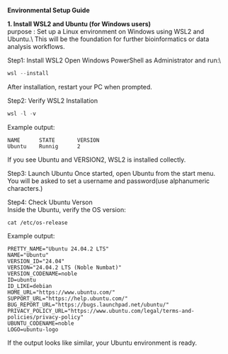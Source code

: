 **Environmental Setup Guide**

**1. Install WSL2 and Ubuntu (for Windows users)**\
purpose : Set up a Linux environment on Windows using WSL2 and Ubuntu.\ 
          This will be the foundation for further bioinformatics or data analysis workflows.

Step1: Install WSL2
Open Windows PowerShell as Administrator and run:\
```PowerShell
wsl --install
```
After installation, restart your PC when prompted.

Step2: Verify WSL2 Installation
```PowerShell  
wsl -l -v  
```
Example output:
```
NAME      STATE       VERSION
Ubuntu    Runnig      2
```
If you see Ubuntu and VERSION2, WSL2 is installed collectly.

Step3: Launch Ubuntu
Once started, open Ubuntu from the start menu.\
You will be asked to set a username and password(use alphanumeric characters.)

Step4: Check Ubuntu Verson\
Inside the Ubuntu, verify the OS version:
```Ubuntu  
cat /etc/os-release
```

Example output:
```  
PRETTY_NAME="Ubuntu 24.04.2 LTS"
NAME="Ubuntu"
VERSION_ID="24.04"
VERSION="24.04.2 LTS (Noble Numbat)"
VERSION_CODENAME=noble
ID=ubuntu
ID_LIKE=debian
HOME_URL="https://www.ubuntu.com/"
SUPPORT_URL="https://help.ubuntu.com/"
BUG_REPORT_URL="https://bugs.launchpad.net/ubuntu/"
PRIVACY_POLICY_URL="https://www.ubuntu.com/legal/terms-and-policies/privacy-policy"
UBUNTU_CODENAME=noble
LOGO=ubuntu-logo
```
If the output looks like similar, your Ubuntu environment is ready.










